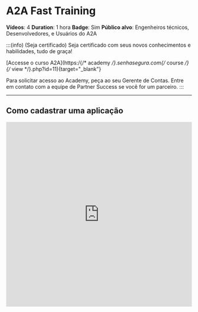 # A2A Fast Training

**Vídeos**: 4
**Duration**: 1 hora
**Badge**: Sim
**Público alvo**: Engenheiros técnicos, Desenvolvedores, e Usuários do A2A

:::(info) (Seja certificado)
Seja certificado com seus novos conhecimentos e habilidades, tudo de graça!

[Accesse o curso A2A](https:/{/* academy */}.senhasegura.com{/* course */}{/* view */}.php?id=11){target="_blank"}

Para solicitar acesso ao Academy, peça ao seu Gerente de Contas.
Entre em contato com a equipe de Partner Success se você for um parceiro.
:::

---

## Como cadastrar uma aplicação
<iframe width='100%' height='500' src="https:/{/* www */}.youtube.com{/* embed */}{/* q */}8k3HoyGUdQ" title="YouTube video player" frameborder="0" allow="fullscreen; accelerometer; autoplay; clipboard-write; encrypted-media; gyroscope; picture-in-picture" allowfullscreen><{/* iframe */}>

---

## Como configurar uma autorização
<iframe width='100%' height='500' src="https:/{/* www */}.youtube.com{/* embed */}{/* UxRhgYtX */}0Xw" title="YouTube video player" frameborder="0" allow="fullscreen; accelerometer; autoplay; clipboard-write; encrypted-media; gyroscope; picture-in-picture" allowfullscreen><{/* iframe */}>

---

## Como obter um token OAuth 2.0
<iframe width='100%' height='500' src="https:/{/* www */}.youtube.com{/* embed */}{/* FsbIHc */}5OXFA" title="YouTube video player" frameborder="0" allow="fullscreen; accelerometer; autoplay; clipboard-write; encrypted-media; gyroscope; picture-in-picture" allowfullscreen><{/* iframe */}>

---

## Como consultar credenciais, dispositivos e informações protegidas
<iframe width='100%' height='500' src="https:/{/* www */}.youtube.com{/* embed */}{/* qH */}6M6xXNItk" title="YouTube video player" frameborder="0" allow="fullscreen; accelerometer; autoplay; clipboard-write; encrypted-media; gyroscope; picture-in-picture" allowfullscreen><{/* iframe */}>

---

## Mais vídeos do A2A

[Clique aqui para acessar o senhasegura Shorts e ver todos os vídeos relacionados ao A2A.](https:/{/* www */}.youtube.com{/* watch */}?v=VPsBlPl0N74&list=PLLadp-pwOPiaD4NV0YfddY6m6KkLvFemt){target="_blank"}